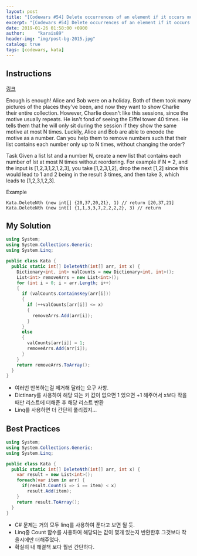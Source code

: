 ```yaml
---
layout: post
title: "[Codewars #54] Delete occurrences of an element if it occurs more than n times (6kyu)"
excerpt: "[Codewars #54] Delete occurrences of an element if it occurs more than n times (6kyu) 문제 풀이"
date: 2019-01-26 01:58:00 +0900
author:     "karais89"
header-img: "img/post-bg-2015.jpg"
catalog: true
tags: [codewars, kata]
---
```


## Instructions

[링크](https://www.codewars.com/kata/554ca54ffa7d91b236000023/train/csharp)

Enough is enough!
Alice and Bob were on a holiday. Both of them took many pictures of the places they've been, and now they want to show Charlie their entire collection. However, Charlie doesn't like this sessions, since the motive usually repeats. He isn't fond of seeing the Eiffel tower 40 times. He tells them that he will only sit during the session if they show the same motive at most N times. Luckily, Alice and Bob are able to encode the motive as a number. Can you help them to remove numbers such that their list contains each number only up to N times, without changing the order?

Task
Given a list lst and a number N, create a new list that contains each number of lst at most N times without reordering. For example if N = 2, and the input is [1,2,3,1,2,1,2,3], you take [1,2,3,1,2], drop the next [1,2] since this would lead to 1 and 2 being in the result 3 times, and then take 3, which leads to [1,2,3,1,2,3].

Example
```
Kata.DeleteNth (new int[] {20,37,20,21}, 1) // return [20,37,21]
Kata.DeleteNth (new int[] {1,1,3,3,7,2,2,2,2}, 3) // return 
```

## My Solution

```csharp
using System;
using System.Collections.Generic;
using System.Linq;

public class Kata {
  public static int[] DeleteNth(int[] arr, int x) {
    Dictionary<int, int> valCounts = new Dictionary<int, int>();
    List<int> removeArrs = new List<int>();
    for (int i = 0; i < arr.Length; i++)
    {
      if (valCounts.ContainsKey(arr[i]))
      {
        if (++valCounts[arr[i]] <= x)
        {
          removeArrs.Add(arr[i]);
        }
      }
      else
      {
        valCounts[arr[i]] = 1;
        removeArrs.Add(arr[i]);
      }
    }
    return removeArrs.ToArray();
  }
}
```

- 여러번 반복하는걸 제거해 달라는 요구 사항.
- Dictinary를 사용하여 해당 되는 키 값이 없으면 1 있으면 +1 해주어서 x보다 작을때만 리스트에 더해준 후 해당 리스트 반환
- Linq를 사용하면 더 간단히 풀리겠지...

## Best Practices

```csharp
using System;
using System.Collections.Generic;
using System.Linq;

public class Kata {
  public static int[] DeleteNth(int[] arr, int x) {
    var result = new List<int>();
    foreach(var item in arr) {
      if(result.Count(i => i == item) < x)
        result.Add(item);
    }
    return result.ToArray();
  }
}
```

- C# 문제는 거의 모두 linq를 사용하여 푼다고 보면 될 듯.
- Linq중 Count 함수를 사용하여 해당되는 값이 몇개 있는지 반환한후 그것보다 작을시에만 더해주었다.
- 확실히 내 해결책  보다 훨씬 간단하다.